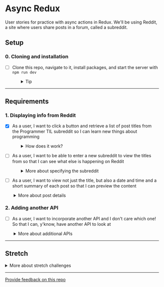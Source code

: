 # Async Redux

User stories for practice with async actions in Redux. We'll be using Reddit, a site where users share posts in a forum, called a subreddit.

## Setup

### 0. Cloning and installation

- [ ] Clone this repo, navigate to it, install packages, and start the server with `npm run dev`
  <details style="padding-left: 2em">
    <summary>Tip</summary>

  ```sh
  cd async-redux-stories
  npm i
  npm run dev
  ```

  </details>

---

## Requirements

### 1. Displaying info from Reddit

- [x] As a user, I want to click a button and retrieve a list of post titles from the Programmer TIL subreddit so I can learn new things about programming
  <details style="padding-left: 2em">
    <summary>How does it work?</summary>
    
  This one is done for you! Take a look at it anyway to see how it works. In particular, identify:

  - the **components** involved
  - the **action** and **action creator**. Take a good look at `fetchPosts` in particular. What does it return?
  - the **reducer**
  - the **api request** in the client and matching **route** in the server

  The DevTools setup is a little different when you're using middleware: check out the [docs](https://github.com/zalmoxisus/redux-devtools-extension) for more details

  </details>

- [ ] As a user, I want to be able to enter a new subreddit to view the titles from so that I can see what else is happening on Reddit
  <details style="padding-left: 2em">
    <summary>More about specifying the subreddit</summary>

  Initially, the subreddit is hardcoded into the `onClick` handler of the `<LoadSubreddit>` component. If you use the component's state to keep track of the subreddit (using `onChange`), you'll be able to add it to the action you dispatch.
  </details>

- [ ] As a user, I want to view not just the title, but also a date and time and a short summary of each post so that I can preview the content
<details style="padding-left: 2em">
  <summary>More about post details</summary>
  
  Reddit returns us the time a post was created in seconds, if you find your date is far in the past try multiplying it by 1000 to use milliseconds instead
</details>

### 2. Adding another API

- [ ] As a user, I want to incorporate another API and I don't care which one! So that I can, y'know, have another API to look at
<details style="padding-left: 2em">
  <summary>More about additional APIs</summary>
  
  Take the opportunity to practice the process by retrieving data from another API using async actions. Use the same overall structure, returning a thunk from your action creator.
</details>

---

## Stretch

<details>
  <summary>More about stretch challenges</summary>

- As a user, I want to be able to sort the list of posts by title and post date so that I can organise my results
- As a user, I want to be able to sort in both ascending and descending order so that I can see the start and end of the list
- As a user, I want to filter the list of posts based on a search that I type so that I can find the post I'm looking for
</details>

---

[Provide feedback on this repo](https://docs.google.com/forms/d/e/1FAIpQLSfw4FGdWkLwMLlUaNQ8FtP2CTJdGDUv6Xoxrh19zIrJSkvT4Q/viewform?usp=pp_url&entry.1958421517=async-redux-stories)
